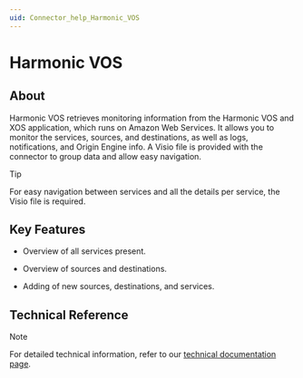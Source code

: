 ```yaml
---
uid: Connector_help_Harmonic_VOS
---
```


# Harmonic VOS

## About

Harmonic VOS retrieves monitoring information from the Harmonic VOS and XOS application, which runs on Amazon Web Services. It allows you to monitor the services, sources, and destinations, as well as logs, notifications, and Origin Engine info. A Visio file is provided with the connector to group data and allow easy navigation.

> [!TIP]
> For easy navigation between services and all the details per service, the Visio file is required.

## Key Features

- Overview of all services present.

- Overview of sources and destinations.

- Adding of new sources, destinations, and services.

## Technical Reference

> [!NOTE]
> For detailed technical information, refer to our [technical documentation page](xref:Connector_help_Harmonic_VOS_Technical).
